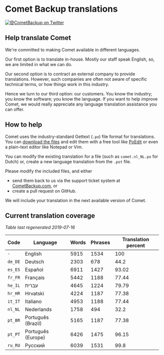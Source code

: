 # Comet Backup translations

[![@CometBackup on Twitter](https://img.shields.io/badge/twitter-%40CometBackup-blue.svg?style=flat)](https://twitter.com/CometBackup)

## Help translate Comet

We're committed to making Comet available in different languages.

Our first option is to translate in-house. Mostly our staff speak English, so, we are limited in what we can do.

Our second option is to contract an external company to provide translations. However, such companies are often not aware of specific technical terms, or how things work in this industry.

Hence we turn to our third option: our customers. You know the industry; you know the software; you know the language. If you want to help improve Comet, we would really appreciate any language translation assistance you can offer.

## How to help

Comet uses the industry-standard Gettext (`.po`) file format for translations. You can [download the files](https://github.com/CometBackup/translations/archive/master.zip) and edit them with a free tool like [PoEdit](https://poedit.net/) or even a plain-text editor like Notepad or Vim.

You can modify the existing translation for a file (such as `comet.nl_NL.po` for Dutch) or, create a new language translation from the `.pot` file.

Please modify the included files, and either 
- send them back to us via the support ticket system at [CometBackup.com](https://cometbackup.com/), or
- create a pull request on GitHub.

We will include your translation in the next available version of Comet.

## Current translation coverage

*Table last regenerated 2019-07-16*

|Code    |Language              |Words   |Phrases |Translation percent
|--------|----------------------|--------|--------|---------
|`-`     |English               |    5915|    1534|     100
|`de_DE` |Deutsch               |    2303|     678|    44.2
|`es_ES` |Español               |    6911|    1427|   93.02
|`fr_FR` |Français              |    5442|    1188|   77.44
|`he_IL` |עברית‬                 |    4645|    1224|   79.79
|`hr_HR` |Hrvatski              |    4224|    1187|   77.38
|`it_IT` |Italiano              |    4953|    1188|   77.44
|`nl_NL` |Nederlands            |    1758|     494|    32.2
|`pt_BR` |Português (Brazil)    |    5165|    1187|   77.38
|`pt_PT` |Português (Europe)    |    6426|    1475|   96.15
|`ru_RU` |Русский               |    6039|    1531|    99.8
